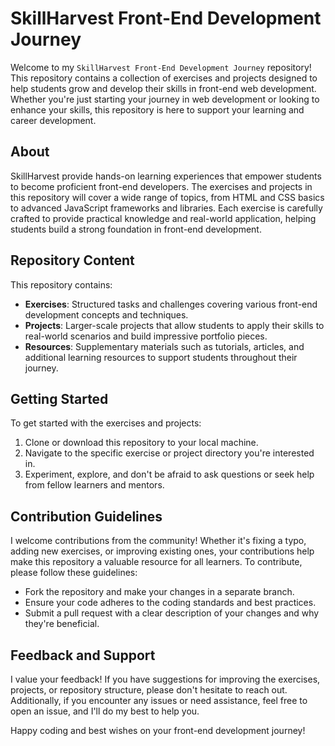 # SkillHarvest Front-End Development Journey

Welcome to my `SkillHarvest Front-End Development Journey` repository! This repository contains a collection of exercises and projects designed to help students grow and develop their skills in front-end web development. Whether you're just starting your journey in web development or looking to enhance your skills, this repository is here to support your learning and career development.

## About

SkillHarvest provide hands-on learning experiences that empower students to become proficient front-end developers. The exercises and projects in this repository will cover a wide range of topics, from HTML and CSS basics to advanced JavaScript frameworks and libraries. Each exercise is carefully crafted to provide practical knowledge and real-world application, helping students build a strong foundation in front-end development.

## Repository Content

This repository contains:

- **Exercises**: Structured tasks and challenges covering various front-end development concepts and techniques.
- **Projects**: Larger-scale projects that allow students to apply their skills to real-world scenarios and build impressive portfolio pieces.
- **Resources**: Supplementary materials such as tutorials, articles, and additional learning resources to support students throughout their journey.

## Getting Started

To get started with the exercises and projects:

1. Clone or download this repository to your local machine.
2. Navigate to the specific exercise or project directory you're interested in.
3. Experiment, explore, and don't be afraid to ask questions or seek help from fellow learners and mentors.

## Contribution Guidelines

I welcome contributions from the community! Whether it's fixing a typo, adding new exercises, or improving existing ones, your contributions help make this repository a valuable resource for all learners. To contribute, please follow these guidelines:

- Fork the repository and make your changes in a separate branch.
- Ensure your code adheres to the coding standards and best practices.
- Submit a pull request with a clear description of your changes and why they're beneficial.

## Feedback and Support

I value your feedback! If you have suggestions for improving the exercises, projects, or repository structure, please don't hesitate to reach out. Additionally, if you encounter any issues or need assistance, feel free to open an issue, and I'll do my best to help you.

Happy coding and best wishes on your front-end development journey!

